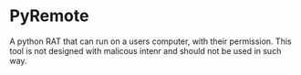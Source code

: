 # PyRemote
A python RAT that can run on a users computer, with their permission.
This tool is not designed with malicous intenr and should not be used in such way.